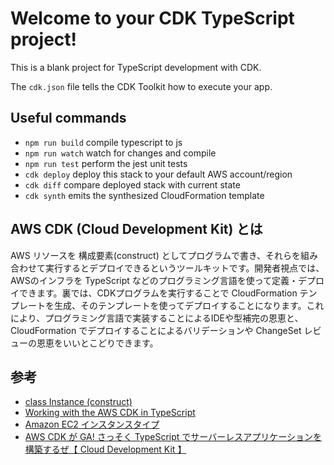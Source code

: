 # Welcome to your CDK TypeScript project!

This is a blank project for TypeScript development with CDK.

The `cdk.json` file tells the CDK Toolkit how to execute your app.

## Useful commands

 * `npm run build`   compile typescript to js
 * `npm run watch`   watch for changes and compile
 * `npm run test`    perform the jest unit tests
 * `cdk deploy`      deploy this stack to your default AWS account/region
 * `cdk diff`        compare deployed stack with current state
 * `cdk synth`       emits the synthesized CloudFormation template

 ## AWS CDK (Cloud Development Kit) とは
 
AWS リソースを 構成要素(construct) としてプログラムで書き、それらを組み合わせて実行するとデプロイできるというツールキットです。開発者視点では、AWSのインフラを TypeScript などのプログラミング言語を使って定義・デプロイできます。裏では、CDKプログラムを実行することで CloudFormation テンプレートを生成、そのテンプレートを使ってデプロイすることになります。これにより、プログラミング言語で実装することによるIDEや型補完の恩恵と、 CloudFormation でデプロイすることによるバリデーションや ChangeSet レビューの恩恵をいいとこどりできます。

## 参考
- [class Instance (construct)](https://docs.aws.amazon.com/cdk/api/latest/docs/@aws-cdk_aws-ec2.Instance.html)
- [Working with the AWS CDK in TypeScript](https://docs.aws.amazon.com/cdk/latest/guide/work-with-cdk-typescript.html)
- [Amazon EC2 インスタンスタイプ](https://aws.amazon.com/jp/ec2/instance-types/)
- [AWS CDK が GA! さっそく TypeScript でサーバーレスアプリケーションを構築するぜ【 Cloud Development Kit 】](https://dev.classmethod.jp/articles/aws-cdk-ga-serverless-application/)